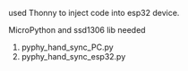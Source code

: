 used Thonny to inject code into esp32 device.

MicroPython and ssd1306 lib needed

1. pyphy_hand_sync_PC.py
2. pyphy_hand_sync_esp32.py 
